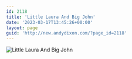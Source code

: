 ```yaml
---
id: 2118
title: 'Little Laura And Big John'
date: '2023-03-17T13:45:26+00:00'
layout: page
guid: 'http://new.andydixon.com/?page_id=2118'
---
```


![Little Laura And Big John](https://i0.wp.com/assets.g8x2.ldn.idrivee2-23.com/posters/Little%20Laura%20And%20Big%20John%2001.jpg?w=1200&ssl=1 "Little Laura And Big John")
